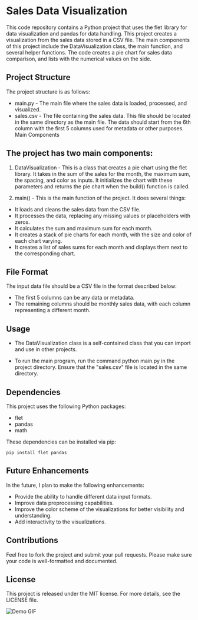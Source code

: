 # Sales Data Visualization

This code repository contains a Python project that uses the flet library for data visualization and pandas for data handling. This project creates a visualization from the sales data stored in a CSV file. The main components of this project include the DataVisualization class, the main function, and several helper functions. The code creates a pie chart for sales data comparison, and lists with the numerical values on the side.

## Project Structure

The project structure is as follows:

- main.py - The main file where the sales data is loaded, processed, and visualized.
- sales.csv - The file containing the sales data. This file should be located in the same directory as the main file. The data should start from the 6th column with the first 5 columns used for metadata or other purposes.
Main Components

## The project has two main components:

1. DataVisualization - This is a class that creates a pie chart using the flet library. It takes in the sum of the sales for the month, the maximum sum, the spacing, and color as inputs. It initializes the chart with these parameters and returns the pie chart when the build() function is called.

2. main() - This is the main function of the project. It does several things:

- It loads and cleans the sales data from the CSV file.
- It processes the data, replacing any missing values or placeholders with zeros.
- It calculates the sum and maximum sum for each month.
- It creates a stack of pie charts for each month, with the size and color of each chart varying.
- It creates a list of sales sums for each month and displays them next to the corresponding chart.

## File Format
The input data file should be a CSV file in the format described below:

- The first 5 columns can be any data or metadata.
- The remaining columns should be monthly sales data, with each column representing a different month.

## Usage

- The DataVisualization class is a self-contained class that you can import and use in other projects.

- To run the main program, run the command python main.py in the project directory. Ensure that the "sales.csv" file is located in the same directory.

## Dependencies
This project uses the following Python packages:

- flet
- pandas
- math

These dependencies can be installed via pip:
```
pip install flet pandas
```

## Future Enhancements
In the future, I plan to make the following enhancements:

- Provide the ability to handle different data input formats.
- Improve data preprocessing capabilities.
- Improve the color scheme of the visualizations for better visibility and understanding.
- Add interactivity to the visualizations.

## Contributions
Feel free to fork the project and submit your pull requests. Please make sure your code is well-formatted and documented.

## License
This project is released under the MIT license. For more details, see the LICENSE file.


![Demo GIF](vd.gif)
